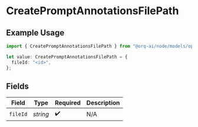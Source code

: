 # CreatePromptAnnotationsFilePath

## Example Usage

```typescript
import { CreatePromptAnnotationsFilePath } from "@orq-ai/node/models/operations";

let value: CreatePromptAnnotationsFilePath = {
  fileId: "<id>",
};
```

## Fields

| Field              | Type               | Required           | Description        |
| ------------------ | ------------------ | ------------------ | ------------------ |
| `fileId`           | *string*           | :heavy_check_mark: | N/A                |